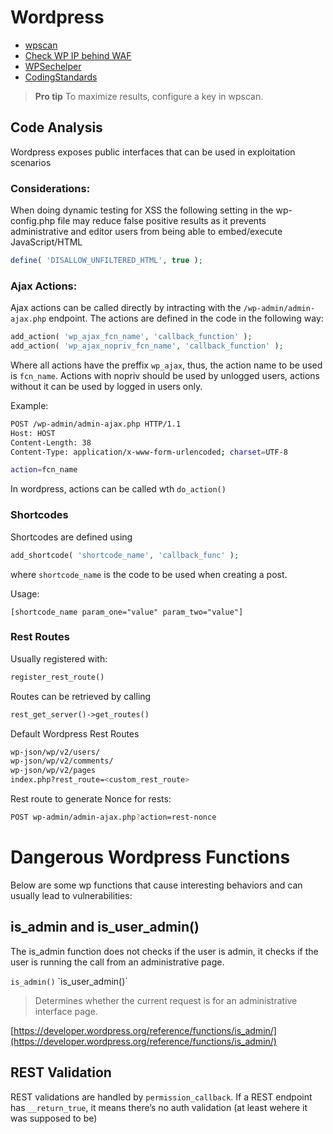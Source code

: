 # Wordpress

- [wpscan](https://github.com/wpscanteam/wpscan)
- [Check WP IP behind WAF](https://blog.nem.ec/2020/01/22/discover-cloudflare-wordpress-ip)
- [WPSechelper](https://github.com/felipecaon/wpsechelper/)
- [CodingStandards](https://github.com/WordPress/WordPress-Coding-Standards)

> **Pro tip** To maximize results, configure a key in wpscan.

## Code Analysis

Wordpress exposes public interfaces that can be used in exploitation scenarios

### Considerations:

When doing dynamic testing for XSS the following setting in the wp-config.php file may reduce false positive results as it prevents administrative and editor users from being able to embed/execute JavaScript/HTML

```php
define( 'DISALLOW_UNFILTERED_HTML', true );
```

### Ajax Actions:

Ajax actions can be called directly by intracting with the `/wp-admin/admin-ajax.php` endpoint. The actions are defined in the code in the following way:

```php
add_action( 'wp_ajax_fcn_name', 'callback_function' );
add_action( 'wp_ajax_nopriv_fcn_name', 'callback_function' );
```

Where all actions have the preffix `wp_ajax`, thus, the action name to be used is `fcn_name`. Actions with nopriv should be used by unlogged users, actions without it can be used by logged in users only.

Example:

```bash
POST /wp-admin/admin-ajax.php HTTP/1.1
Host: HOST
Content-Length: 38
Content-Type: application/x-www-form-urlencoded; charset=UTF-8

action=fcn_name
```

In wordpress, actions can be called wth `do_action()`

### Shortcodes

Shortcodes are defined using

```php
add_shortcode( 'shortcode_name', 'callback_func' );
```

where `shortcode_name` is the code to be used when creating a post.

Usage:

```
[shortcode_name param_one="value" param_two="value"]
```

### Rest Routes

Usually registered with:

```php
register_rest_route()
```

Routes can be retrieved by calling

```php
rest_get_server()->get_routes()
```

Default Wordpress Rest Routes

```bash
wp-json/wp/v2/users/
wp-json/wp/v2/comments/
wp-json/wp/v2/pages
index.php?rest_route=<custom_rest_route>
```

Rest route to generate Nonce for rests:

```bash
POST wp-admin/admin-ajax.php?action=rest-nonce
```

# Dangerous Wordpress Functions

Below are some wp functions that cause interesting behaviors and can usually lead to vulnerabilities:

## is_admin and is_user_admin()

The is_admin function does not checks if the user is admin, it checks if the user is running the call from an administrative page.

`is_admin()` `is_user_admin()´

> Determines whether the current request is for an administrative interface page.

[https://developer.wordpress.org/reference/functions/is_admin/](https://developer.wordpress.org/reference/functions/is_admin/)

## REST Validation

REST validations are handled by `permission_callback`. If a REST endpoint has `__return_true`, it means there’s no auth validation (at least wehere it was supposed to be)
